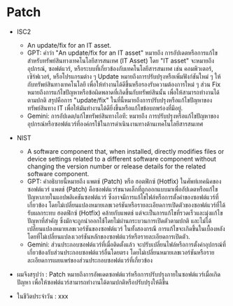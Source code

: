 # Patch

- ISC2
   - An update/fix for an IT asset.
   - GPT: คำว่า "An update/fix for an IT asset" หมายถึง การอัปเดตหรือการแก้ไขสำหรับทรัพย์สินทางเทคโนโลยีสารสนเทศ (IT Asset) โดย "IT asset" จะหมายถึงอุปกรณ์, ซอฟต์แวร์, หรือระบบที่เกี่ยวข้องกับเทคโนโลยีสารสนเทศ เช่น คอมพิวเตอร์, เซิร์ฟเวอร์, หรือโปรแกรมต่าง ๆ
Update หมายถึงการปรับปรุงหรือเพิ่มฟังก์ชันใหม่ ๆ ให้กับทรัพย์สินทางเทคโนโลยี เพื่อให้ทำงานได้ดีขึ้นหรือรองรับความต้องการใหม่ ๆ ส่วน Fix หมายถึงการแก้ไขปัญหาหรือข้อผิดพลาดที่เกิดขึ้นกับทรัพย์สินนั้น เพื่อให้สามารถทำงานได้ตามปกติ
สรุปคือการ "update/fix" ในที่นี้หมายถึงการปรับปรุงหรือแก้ไขปัญหาของทรัพย์สินทาง IT เพื่อให้มันทำงานได้ดียิ่งขึ้นหรือแก้ไขข้อบกพร่องที่มีอยู่.
   - Gemini: การอัปเดต/แก้ไขทรัพย์สินทางไอที: หมายถึง การปรับปรุงหรือแก้ไขปัญหาของอุปกรณ์หรือซอฟต์แวร์ที่องค์กรใช้ในการดำเนินงานทางด้านเทคโนโลยีสารสนเทศ
     
- NIST
   - A software component that, when installed, directly modifies files or device settings related to a different software component without changing the version number or release details for the related software component.
   - GPT: คำอธิบายนี้หมายถึง แพตช์ (Patch) หรือ ฮอตฟิกซ์ (Hotfix) ในศัพท์เทคนิคของซอฟต์แวร์
แพตช์ (Patch) คือซอฟต์แวร์ขนาดเล็กที่ถูกออกแบบมาเพื่ออัปเดตหรือแก้ไขปัญหาภายในแอปพลิเคชันซอฟต์แวร์ ซึ่งอาจมีการแก้ไขไฟล์หรือการตั้งค่าของซอฟต์แวร์ที่เกี่ยวข้อง โดยไม่เปลี่ยนแปลงหมายเลขเวอร์ชันหรือรายละเอียดการเปิดตัวของซอฟต์แวร์ที่ได้รับผลกระทบ
ฮอตฟิกซ์ (Hotfix) คล้ายกับแพตช์ แต่จะเป็นการแก้ไขที่รวดเร็วและมุ่งแก้ไขปัญหาที่สำคัญ ซึ่งมักจะถูกนำออกใช้โดยไม่ผ่านกระบวนการเปิดตัวตามปกติ และไม่ได้เปลี่ยนแปลงหมายเลขเวอร์ชันของซอฟต์แวร์
ในทั้งสองกรณี การแก้ไขจะเกิดขึ้นในเบื้องหลัง โดยที่ไม่เปลี่ยนแปลงเวอร์ชันหลักของซอฟต์แวร์หรือรายละเอียดการเปิดตัว.
   - Gemini: ส่วนประกอบซอฟต์แวร์ที่เมื่อติดตั้งแล้ว จะปรับเปลี่ยนไฟล์หรือการตั้งค่าอุปกรณ์ที่เกี่ยวข้องกับส่วนประกอบซอฟต์แวร์อื่นโดยตรง โดยไม่เปลี่ยนหมายเลขเวอร์ชันหรือรายละเอียดการเผยแพร่ของส่วนประกอบซอฟต์แวร์ที่เกี่ยวข้อง

- ผมจึงสรุปว่า : Patch หมายถึงการอัพเดตซอฟต์แวร์หรือการปรับปรุงภายในซอฟต์แวร์เมื่อเกิดปัญหา เพื่อให้ซอฟต์แวร์สามารถทำงานได้ตามปกติหรือปรับปรุงให้ดีขึ้น

- ในชีวิตประจำวัน : xxx
